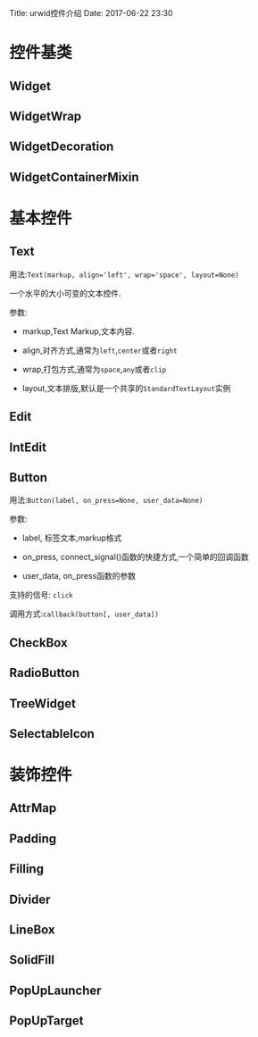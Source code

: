 Title: urwid控件介绍
Date: 2017-06-22 23:30

# 控件基类

## Widget

## WidgetWrap

## WidgetDecoration

## WidgetContainerMixin

# 基本控件

## Text

用法:`Text(markup, align='left', wrap='space', layout=None)`

一个水平的大小可变的文本控件.

参数:

* markup,Text Markup,文本内容.

* align,对齐方式,通常为`left`,`center`或者`right`

* wrap,打包方式,通常为`space`,`any`或者`clip`

* layout,文本排版,默认是一个共享的`StandardTextLayout`实例

## Edit

## IntEdit

## Button

用法:`Button(label, on_press=None, user_data=None)`

参数:

* label, 标签文本,markup格式

* on_press, connect_signal()函数的快捷方式,一个简单的回调函数

* user_data, on_press函数的参数

支持的信号: `click`

调用方式:`callback(button[, user_data])`

## CheckBox

## RadioButton

## TreeWidget

## SelectableIcon

# 装饰控件

## AttrMap

## Padding

## Filling

## Divider

## LineBox

## SolidFill

## PopUpLauncher

## PopUpTarget


